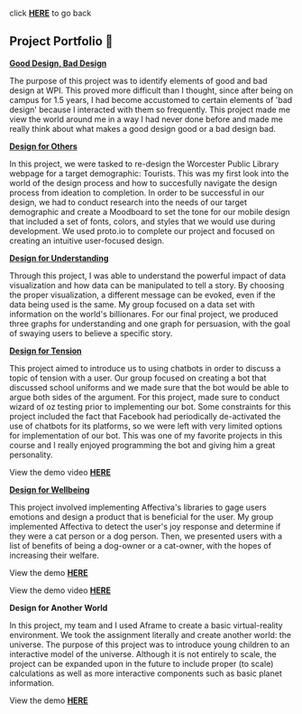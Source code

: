 click **[HERE](README.md)** to go back

## Project Portfolio 💼
**[Good Design, Bad Design](https://medium.com/@ilanazeldin/wpi-design-in-action-85e33b8efcc0 "Good Design, Bad Design")**

The purpose of this project was to identify elements of good and bad design at WPI. This proved more difficult than I thought, since after being on campus for 1.5 years, I had become accustomed to certain elements of 'bad design' because I interacted with them so frequently. This project made me view the world around me in a way I had never done before and made me really think about what makes a good design good or a bad design bad. 

**[Design for Others](https://medium.com/@ilanazeldin/designing-for-tourists-816e20fdb741 "Design for Others")**

In this project, we were tasked to re-design the Worcester Public Library webpage for a target demographic: Tourists. This was my first look into the world of the design process and how to succesfully navigate the design process from ideation to completion. In order to be successful in our design, we had to conduct research into the needs of our target demographic and create a Moodboard to set the tone for our mobile design that included a set of fonts, colors, and styles that we would use during development. We used proto.io to complete our project and focused on creating an intuitive user-focused design.

**[Design for Understanding](https://medium.com/@ilanazeldin/design-for-understanding-39975b05bcea "Design for Understanding")**

Through this project, I was able to understand the powerful impact of data visualization and how data can be manipulated to tell a story. By choosing the proper visualization, a different message can be evoked, even if the data being used is the same. My group focused on a data set with information on the world's billionares. For our final project, we produced three graphs for understanding and one graph for persuasion, with the goal of swaying users to believe a specific story. 

**[Design for Tension](https://medium.com/@michaelbosik/design-for-tension-group-13-e49fcef641b2 "Design for Tension")**

This project aimed to introduce us to using chatbots in order to discuss a topic of tension with a user. Our group focused on creating a bot that discussed school uniforms and we made sure that the bot would be able to argue both sides of the argument. For this project, made sure to conduct wizard of oz testing prior to implementing our bot. Some constraints for this project included the fact that Facebook had periodically de-activated the use of chatbots for its platforms, so we were left with very limited options for implementation of our bot. This was one of my favorite projects in this course and I really enjoyed programming the bot and giving him a great personality. 

View the demo video **[HERE](https://www.youtube.com/watch?v=3slmotxxbrQ&feature=youtu.be)**

**[Design for Wellbeing](https://medium.com/@ilanazeldin/design-for-wellbeing-7cc8d2f7a9a7 "Desing for Wellbeing")**

This project involved implementing Affectiva's libraries to gage users emotions and design a product that is beneficial for the user. My group implemented Affectiva to detect the user's joy response and determine if they were a cat person or a dog person. Then, we presented users with a list of benefits of being a dog-owner or a cat-owner, with the hopes of increasing their welfare.

View the demo **[HERE](https://brcoll.github.io/DesignForWellbeing/)**

View the demo video **[HERE](https://www.youtube.com/watch?v=jjCbuyv5IR8)**

**Design for Another World** 

In this project, my team and I used Aframe to create a basic virtual-reality environment. We took the assignment literally and create another world: the universe. The purpose of this project was to introduce young children to an interactive model of the universe. Although it is not entirely to scale, the project can be expanded upon in the future to include proper (to scale) calculations as well as more interactive components such as basic planet information. 

View the demo **[HERE](http://users.wpi.edu/~mbosik/AnotherWorld/)**

